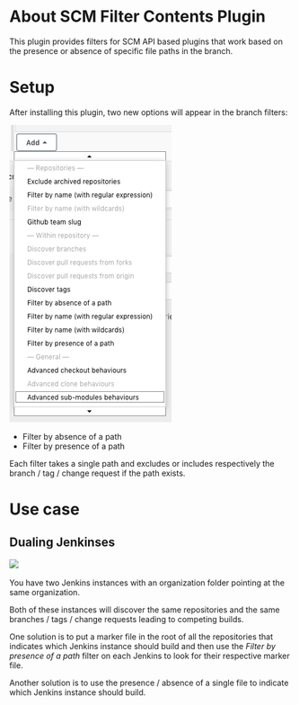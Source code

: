 # About SCM Filter Contents Plugin

This plugin provides filters for SCM API based plugins that work based on the presence or absence of specific
  file paths in the branch.

# Setup

After installing this plugin, two new options will appear in the branch filters:
  
![Screenshot of filter config](docs/images/screenshot-config.png)

* Filter by absence of a path
* Filter by presence of a path

Each filter takes a single path and excludes or includes respectively the branch / tag / change request if the path exists.

# Use case

## Dualing Jenkinses

[![](http://img.youtube.com/vi/gsC4kf6x_Q0/0.jpg)](http://www.youtube.com/watch?v=gsC4kf6x_Q0 "")

You have two Jenkins instances with an organization folder pointing at the same organization.

Both of these instances will discover the same repositories and the same branches / tags / change requests leading to competing builds.

One solution is to put a marker file in the root of all the repositories that indicates which Jenkins instance should build and then use the _Filter by presence of a path_ filter on each Jenkins to look for their respective marker file.

Another solution is to use the presence / absence of a single file to indicate which Jenkins instance should build.


